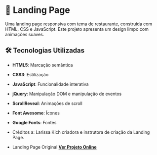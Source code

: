 # 🍔 Landing Page

Uma landing page responsiva com tema de restaurante, construída com HTML, CSS e JavaScript. Este projeto apresenta um design limpo com animações suaves.

## 🛠️ Tecnologias Utilizadas

- **HTML5**: Marcação semântica
- **CSS3**: Estilização
- **JavaScript**: Funcionalidade interativa
- **jQuery**: Manipulação DOM e manipulação de eventos
- **ScrollReveal**: Animações de scroll
- **Font Awesome**: Ícones
- **Google Fonts**: Fontes

- Créditos a: Larissa Kich criadora e instrutora de criação da Landing Page.

- Landing Page Original
**[Ver Projeto Online](https://larissakich.github.io/landing-page-food-theme/)**
